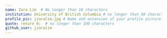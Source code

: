 ```yaml
---
name: Zara Lim  # No longer than 18 characters
institution: University of British Columbia # no longer than 58 characters
profile_pic: jzaralim.jpg # Name and extension of your profile picture(ex. mona.png)
quote: return 0;  # no longer than 100 characters
github_user: jzaralim
---
```

